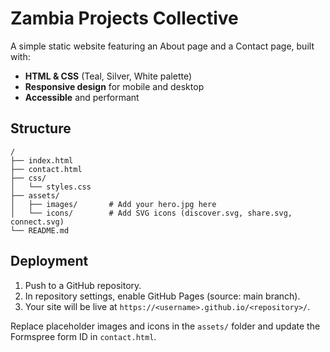# Zambia Projects Collective

A simple static website featuring an About page and a Contact page, built with:
- **HTML & CSS** (Teal, Silver, White palette)
- **Responsive design** for mobile and desktop
- **Accessible** and performant

## Structure

```
/
├── index.html
├── contact.html
├── css/
│   └── styles.css
├── assets/
│   ├── images/       # Add your hero.jpg here
│   └── icons/        # Add SVG icons (discover.svg, share.svg, connect.svg)
└── README.md
```

## Deployment

1. Push to a GitHub repository.
2. In repository settings, enable GitHub Pages (source: main branch).
3. Your site will be live at `https://<username>.github.io/<repository>/`.

Replace placeholder images and icons in the `assets/` folder and update the Formspree form ID in `contact.html`.
